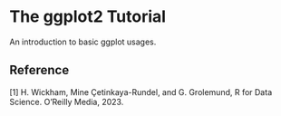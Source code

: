 # The ggplot2 Tutorial

An introduction to basic ggplot usages.

## Reference
[1] H. Wickham, Mine Çetinkaya-Rundel, and G. Grolemund, R for Data Science. O’Reilly Media, 2023.